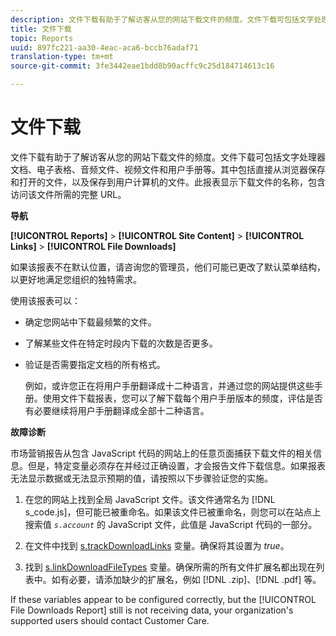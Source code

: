 ```yaml
---
description: 文件下载有助于了解访客从您的网站下载文件的频度。文件下载可包括文字处理器文档、电子表格、音频文件、视频文件和用户手册等。其中包括直接从浏览器保存和打开的文件，以及保存到用户计算机的文件。此报表显示下载文件的名称，包含访问该文件所需的完整 URL。
title: 文件下载
topic: Reports
uuid: 897fc221-aa30-4eac-aca6-bccb76adaf71
translation-type: tm+mt
source-git-commit: 3fe3442eae1bdd8b90acffc9c25d184714613c16

---
```



# 文件下载

文件下载有助于了解访客从您的网站下载文件的频度。文件下载可包括文字处理器文档、电子表格、音频文件、视频文件和用户手册等。其中包括直接从浏览器保存和打开的文件，以及保存到用户计算机的文件。此报表显示下载文件的名称，包含访问该文件所需的完整 URL。

**导航**

**[!UICONTROL Reports]** > **[!UICONTROL Site Content]** > **[!UICONTROL Links]** > **[!UICONTROL File Downloads]**

如果该报表不在默认位置，请咨询您的管理员，他们可能已更改了默认菜单结构，以更好地满足您组织的独特需求。

使用该报表可以：

* 确定您网站中下载最频繁的文件。
* 了解某些文件在特定时段内下载的次数是否更多。
* 验证是否需要指定文档的所有格式。

   例如，或许您正在将用户手册翻译成十二种语言，并通过您的网站提供这些手册。使用文件下载报表，您可以了解下载每个用户手册版本的频度，评估是否有必要继续将用户手册翻译成全部十二种语言。

**故障诊断**

市场营销报告从包含 JavaScript 代码的网站上的任意页面捕获下载文件的相关信息。但是，特定变量必须存在并经过正确设置，才会报告文件下载信息。如果报表无法显示数据或无法显示预期的值，请按照以下步骤验证您的实施。

1. 在您的网站上找到全局 JavaScript 文件。该文件通常名为 [!DNL s_code.js]，但可能已被重命名。如果该文件已被重命名，则您可以在站点上搜索值 *`s.account`* 的 JavaScript 文件，此值是 JavaScript 代码的一部分。

1. 在文件中找到 [s.trackDownloadLinks](https://docs.adobe.com/content/help/zh-Hans/analytics/implementation/vars/config-vars/trackdownloadlinks.html) 变量。确保将其设置为 *true*。

1. 找到 [s.linkDownloadFileTypes](https://docs.adobe.com/content/help/zh-Hans/analytics/implementation/vars/config-vars/linkdownloadfiletypes.html) 变量。确保所需的所有文件扩展名都出现在列表中。如有必要，请添加缺少的扩展名，例如 [!DNL .zip]、[!DNL .pdf] 等。

If these variables appear to be configured correctly, but the [!UICONTROL File Downloads Report] still is not receiving data, your organization&#39;s supported users should contact Customer Care.
